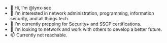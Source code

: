 - 👋 Hi, I’m @lynx-sec
- 👀 I’m interested in network administration, programming, information security, and all things tech.
- 🌱 I’m currently prepping for Security+ and SSCP certifications.
- 💞️ I’m looking to network and work with others to develop a better future.
- 📫 Currently not reachable.

<!---
lynx-sec/lynx-sec is a ✨ special ✨ repository because its `README.md` (this file) appears on your GitHub profile.
You can click the Preview link to take a look at your changes.
--->
